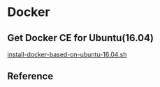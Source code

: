 # Docker


## Get Docker CE for Ubuntu(16.04)

[install-docker-based-on-ubuntu-16.04.sh](/code_for_post/docker/install-docker-based-on-ubuntu-16.04.sh)



## Reference






